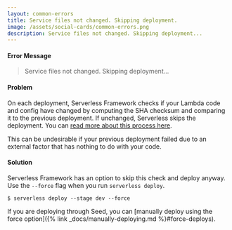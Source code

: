```yaml
---
layout: common-errors
title: Service files not changed. Skipping deployment.
image: /assets/social-cards/common-errors.png
description: Service files not changed. Skipping deployment...
---
```


#### Error Message

> Service files not changed. Skipping deployment...


#### Problem

On each deployment, Serverless Framework checks if your Lambda code and config have changed by computing the SHA checksum and comparing it to the previous deployment. If unchanged, Serverless skips the deployment. You can [read more about this process here](https://www.serverless.com/framework/docs/providers/aws/guide/deploying#how-it-works).

This can be undesirable if your previous deployment failed due to an external factor that has nothing to do with your code.


#### Solution

Serverless Framework has an option to skip this check and deploy anyway. Use the `--force` flag when you run `serverless deploy`.

```
$ serverless deploy --stage dev --force
```

If you are deploying through Seed, you can [manually deploy using the force option]({% link _docs/manually-deploying.md %}#force-deploys).

